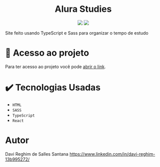<h1 align="center">
  Alura Studies
</h1>
<p align="center">
  <img src="https://img.shields.io/badge/STATUS-FINALIZADO-green">
  <img src="https://img.shields.io/github/license/DaviRSS1/alura-studies">
</p>
Site feito usando TypeScript e Sass para organizar o tempo de estudo

# 📁 Acesso ao projeto
Para ter acesso ao projeto você pode <a href="https://alura-studies-rouge.vercel.app/">abrir o link</a>.

# ✔️ Tecnologias Usadas
- ``HTML``
- ``SASS``
- ``TypeScript``
- ``React``
# Autor
Davi Reghim de Salles Santana
https://www.linkedin.com/in/davi-reghim-13b995272/

